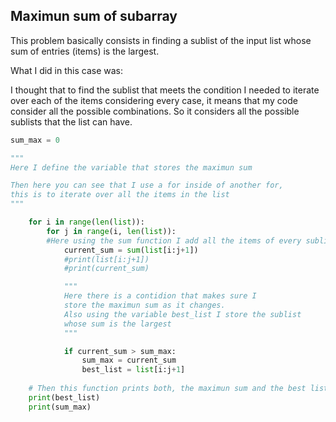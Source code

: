 ## Maximun sum of subarray
This problem basically consists in finding a sublist of the input list whose sum of entries (items) is the largest.

What I did in this case was:

I thought that to find the sublist that meets the condition I needed to iterate over each of the items considering every case, it means that my code consider all the possible combinations. So it considers all the possible sublists that the list can have.

~~~python
sum_max = 0

"""
Here I define the variable that stores the maximun sum

Then here you can see that I use a for inside of another for, 
this is to iterate over all the items in the list
"""

    for i in range(len(list)):
        for j in range(i, len(list)):
        #Here using the sum function I add all the items of every sublist
            current_sum = sum(list[i:j+1])
            #print(list[i:j+1])
            #print(current_sum)

            """
            Here there is a contidion that makes sure I 
            store the maximun sum as it changes.
            Also using the variable best_list I store the sublist
            whose sum is the largest
            """

            if current_sum > sum_max:
                sum_max = current_sum
                best_list = list[i:j+1]
    
    # Then this function prints both, the maximun sum and the best list
    print(best_list)
    print(sum_max)
~~~
